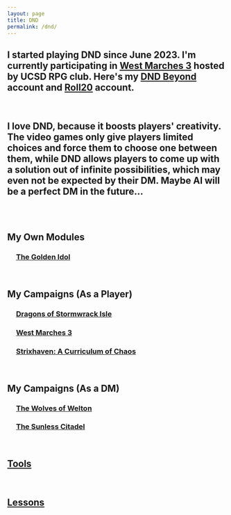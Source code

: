 ```yaml
---
layout: page
title: DND
permalink: /dnd/
---
```


## I started playing DND since June 2023. I'm currently participating in [West Marches 3](https://www.worldanvil.com/w/wm3-esyellow13/) hosted by UCSD RPG club. Here's my [DND Beyond](https://www.dndbeyond.com/members/Balloonicorn) account and [Roll20](https://app.roll20.net/users/12581151/yunfan-q) account.

<br/>

## I love DND, because it boosts players' creativity. The video games only give players limited choices and force them to choose one between them, while DND allows players to come up with a solution out of infinite possibilities, which may even not be expected by their DM. Maybe AI will be a perfect DM in the future...

<br/>
<br/>

## My Own Modules
### &emsp; [The Golden Idol](https://phaqueue.github.io/dnd/module/the_golden_idol)

<br/>

## My Campaigns (As a Player)
### &emsp; [Dragons of Stormwrack Isle](https://phaqueue.github.io/dnd/player/dragons_of_stormwrack_isle)
### &emsp; [West Marches 3](https://phaqueue.github.io/dnd/player/wm3)
### &emsp; [Strixhaven: A Curriculum of Chaos](https://phaqueue.github.io/dnd/player/strixhaven)

<br/>

## My Campaigns (As a DM)
### &emsp; [The Wolves of Welton](https://phaqueue.github.io/dnd/dm/the_wolves_of_welton)
### &emsp; [The Sunless Citadel](https://phaqueue.github.io/dnd/dm/the_sunless_citadel)

<br/>

## [Tools](https://phaqueue.github.io/dnd/tools)

<br/>

## [Lessons](https://phaqueue.github.io/dnd/lessons)